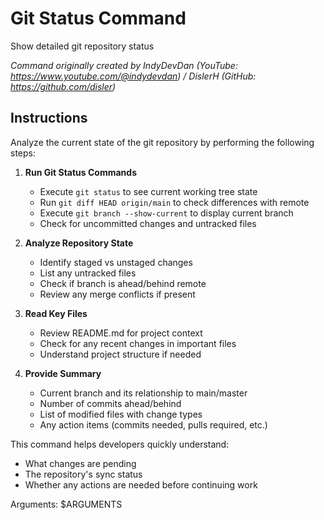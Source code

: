 # Git Status Command

Show detailed git repository status

*Command originally created by IndyDevDan (YouTube: https://www.youtube.com/@indydevdan) / DislerH (GitHub: https://github.com/disler)*

## Instructions

Analyze the current state of the git repository by performing the following steps:

1. **Run Git Status Commands**
   - Execute `git status` to see current working tree state
   - Run `git diff HEAD origin/main` to check differences with remote
   - Execute `git branch --show-current` to display current branch
   - Check for uncommitted changes and untracked files

2. **Analyze Repository State**
   - Identify staged vs unstaged changes
   - List any untracked files
   - Check if branch is ahead/behind remote
   - Review any merge conflicts if present

3. **Read Key Files**
   - Review README.md for project context
   - Check for any recent changes in important files
   - Understand project structure if needed

4. **Provide Summary**
   - Current branch and its relationship to main/master
   - Number of commits ahead/behind
   - List of modified files with change types
   - Any action items (commits needed, pulls required, etc.)

This command helps developers quickly understand:
- What changes are pending
- The repository's sync status
- Whether any actions are needed before continuing work

Arguments: $ARGUMENTS
